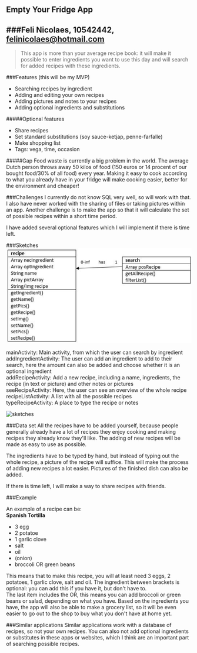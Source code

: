 ## Empty Your Fridge App
###Feli Nicolaes, 10542442, felinicolaes@hotmail.com
---------------------

> This app is more than your average recipe book: it will make it possible to enter ingredients you want to use this day and will search for added recipes with these ingredients.

###Features (this will be my MVP)
- Searching recipes by ingredient
- Adding and editing your own recipes
- Adding pictures and notes to your recipes
- Adding optional ingredients and substitutions

#####Optional features
- Share recipes
- Set standard substitutions (soy sauce-ketjap, penne-farfalle)
- Make shopping list
- Tags: vega, time, occasion

#####Gap
Food waste is currently a big problem in the world. The average Dutch person throws away 50 kilos of food (150 euros or 14 procent of our bought food/30% of all food) every year. Making it easy to cook according to what you already have in your fridge will make cooking easier, better for the environment and cheaper!

###Challenges
I currently do not know SQL very well, so will work with that. I also have never worked with the sharing of files or taking pictures within an app. Another challenge is to make the app so that it will calculate the set of possible recipes within a short time period.

I have added several optional features which I will implement if there is time left.

###Sketches
![classes](/doc/classes.png)

mainActivity: Main activity, from which the user can search by ingredient <br/>
addIngredientActivity: The user can add an ingredient to add to their search, here the amount can also be added and choose whether it is an optional ingredient<br/>
addRecipeActivity: Add a new recipe, including a name, ingredients, the recipe (in text or picture) and other notes or pictures<br/>
seeRecipeActivity: Here, the user can see an overview of the whole recipe<br/>
recipeListActivity: A list with all the possible recipes<br/>
typeRecipeActivity: A place to type the recipe or notes<br/>

![sketches](/doc/sketches.png)

###Data set
All the recipes have to be added yourself, because people generally already have a lot of recipes they enjoy cooking and making recipes they already know they'll like. The adding of new recipes will be made as easy to use as possible.

The ingredients have to be typed by hand, but instead of typing out the whole recipe, a picture of the recipe will suffice. This will make the process of adding new recipes a lot easier. Pictures of the finished dish can also be added.

If there is time left, I will make a way to share recipes with friends.

###Example

An example of a recipe can be:<br />
<b>Spanish Tortilla</b> <br />
- 3 egg  <br />
- 2 potatoe <br />
- 1 garlic clove <br />
- salt <br />
- oil <br />
- (onion) <br />
- broccoli OR green beans <br />

This means that to make this recipe, you will at least need 3 eggs, 2 potatoes, 1 garlic clove, salt and oil. The ingredient between brackets is optional: you can add this if you have it, but don't have to. <br/>
The last item includes the OR, this means you can add broccoli or green beans or salad, depending on what you have. Based on the ingredients you have, the app will also be able to make a grocery list, so it will be even easier to go out to the shop to buy what you don't have at home yet.

###Similar applications
Similar applications work with a database of recipes, so not your own recipes. You can also not add optional ingredients or substitutes in these apps or websites, which I think are an important part of searching possible recipes.

